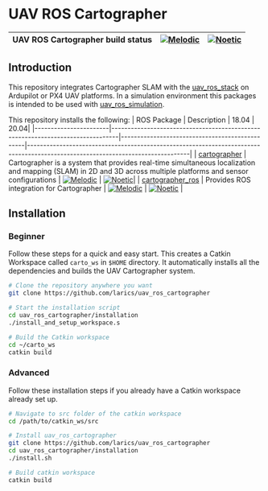 # UAV ROS Cartographer

| UAV ROS Cartographer build status | [![Melodic](https://github.com/larics/uav_ros_cartographer/actions/workflows/melodic.yml/badge.svg)](https://github.com/larics/uav_ros_cartographer/actions/workflows/melodic.yml) | [![Noetic](https://github.com/larics/uav_ros_cartographer/actions/workflows/noetic.yml/badge.svg)](https://github.com/larics/uav_ros_cartographer/actions/workflows/noetic.yml)|
|-----------------------|---------------------------------------------------------------------------------------------------------------------------------|--------------------------------------------------------------------------------------------------------------------------------|

## Introduction

This repository integrates Cartographer SLAM with the [uav_ros_stack](https://github.com/larics/uav_ros_stack) on Ardupilot or PX4 UAV platforms. In a simulation environment this packages is intended to be used with [uav_ros_simulation](https://github.com/larics/uav_ros_simulation). 

This repository installs the following:
| ROS Package                                                                               | Description | 18.04  | 20.04|
|-----------------------|--------------------------------------------------------------------------------|------------------------------------------------|--------------------------------------------------------------------------------------------------------------------------------|
| [cartographer](https://github.com/larics/cartographer/tree/larics-master) | Cartographer is a system that provides real-time simultaneous localization and mapping (SLAM) in 2D and 3D across multiple platforms and sensor configurations | [![Melodic](https://github.com/larics/cartographer/actions/workflows/melodic.yml/badge.svg)](https://github.com/larics/cartographer/actions/workflows/melodic.yml) | [![Noetic](https://github.com/larics/cartographer/actions/workflows/noetic.yml/badge.svg)](https://github.com/larics/cartographer/actions/workflows/noetic.yml)|
| [cartographer_ros](https://github.com/larics/cartographer_ros/tree/larics-master) | Provides ROS integration for Cartographer | [![Melodic](https://github.com/larics/cartographer_ros/actions/workflows/melodic.yml/badge.svg)](https://github.com/larics/cartographer_ros/actions/workflows/melodic.yml) | [![Noetic](https://github.com/larics/cartographer_ros/actions/workflows/noetic.yml/badge.svg)](https://github.com/larics/cartographer_ros/actions/workflows/noetic.yml) |

## Installation

### Beginner

Follow these steps for a quick and easy start. This creates a Catkin Workspace called ```carto_ws``` in ```$HOME``` directory. 
It automatically installs all the dependencies and builds the UAV Cartographer system.

```bash
# Clone the repository anywhere you want
git clone https://github.com/larics/uav_ros_cartographer

# Start the installation script
cd uav_ros_cartographer/installation
./install_and_setup_workspace.s

# Build the Catkin workspace
cd ~/carto_ws
catkin build
```

### Advanced

Follow these installation steps if you already have a Catkin workspace already set up.

``` bash
# Navigate to src folder of the catkin workspace
cd /path/to/catkin_ws/src

# Install uav_ros_cartographer
git clone https://github.com/larics/uav_ros_cartographer
cd uav_ros_cartographer/installation
./install.sh

# Build catkin workspace
catkin build
```
